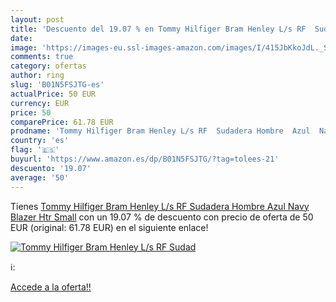 ```yaml
---
layout: post
title: 'Descuento del 19.07 % en Tommy Hilfiger Bram Henley L/s RF  Sudad'
date: 
image: 'https://images-eu.ssl-images-amazon.com/images/I/415JbKkoJdL._SL200_.jpg'
comments: true
category: ofertas
author: ring
slug: 'B01N5FSJTG-es'
actualPrice: 50 EUR
currency: EUR
price: 50
comparePrice: 61.78 EUR
prodname: 'Tommy Hilfiger Bram Henley L/s RF  Sudadera Hombre  Azul  Navy Blazer Htr   Small'
country: 'es'
flag: '🇪🇸'
buyurl: 'https://www.amazon.es/dp/B01N5FSJTG/?tag=tolees-21'
descuento: '19.07'
average: '50'
---
```


Tienes [Tommy Hilfiger Bram Henley L/s RF  Sudadera Hombre  Azul  Navy Blazer Htr   Small](https://www.amazon.es/dp/B01N5FSJTG/?tag=tolees-21) con un 19.07 % de descuento con precio de oferta de 50 EUR (original: 61.78 EUR) en el siguiente enlace!

[![Tommy Hilfiger Bram Henley L/s RF  Sudad](https://images-eu.ssl-images-amazon.com/images/I/415JbKkoJdL._SL200_.jpg)](https://www.amazon.es/dp/B01N5FSJTG/?tag=tolees-21)

ℹ️:


[Accede a la oferta!!](https://www.amazon.es/dp/B01N5FSJTG/?tag=tolees-21)
